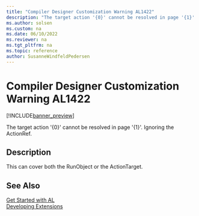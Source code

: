 ```yaml
---
title: "Compiler Designer Customization Warning AL1422"
description: "The target action '{0}' cannot be resolved in page '{1}'."
ms.author: solsen
ms.custom: na
ms.date: 06/10/2022
ms.reviewer: na
ms.tgt_pltfrm: na
ms.topic: reference
author: SusanneWindfeldPedersen
---
```

[//]: # (START>DO_NOT_EDIT)
[//]: # (IMPORTANT:Do not edit any of the content between here and the END>DO_NOT_EDIT.)
[//]: # (Any modifications should be made in the .xml files in the ModernDev repo.)
# Compiler Designer Customization Warning AL1422

[!INCLUDE[banner_preview](../includes/banner_preview.md)]

The target action '{0}' cannot be resolved in page '{1}'. Ignoring the ActionRef.

## Description
This can cover both the RunObject or the ActionTarget.  

[//]: # (IMPORTANT: END>DO_NOT_EDIT)
## See Also  
[Get Started with AL](../devenv-get-started.md)  
[Developing Extensions](../devenv-dev-overview.md)  